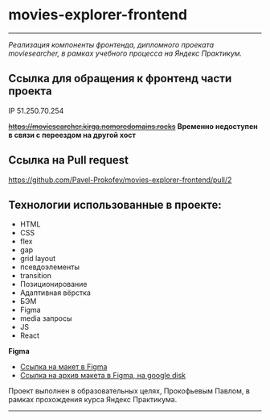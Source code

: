 # movies-explorer-frontend

***
_Реализация компоненты фронтенда, дипломного проеката moviesearcher, в рамках учебного процесса на Яндекс Практикум._

## Ссылка для обращения к фронтенд части проекта

IP  51.250.70.254

~~https://moviesearcher.kirga.nomoredomains.rocks~~
**Временно недоступен в связи с переездом на другой хост**

## Ссылка на Pull request

https://github.com/Pavel-Prokofev/movies-explorer-frontend/pull/2

## __Технологии использованные в проекте:__

* HTML
* CSS
* flex
* gap
* grid layout
* псевдоэлементы
* transition
* Позиционирование
* Адаптивная вёрстка
* БЭМ
* Figma
* media запросы
* JS
* React

**Figma**

* [Ссылка на макет в Figma](https://www.figma.com/file/e41nxzG2fTnRBUf3DWrPGk/Diploma-(Copy)?type=design&node-id=932-3886&mode=design&t=qmzjEU3T2NT1HTF8-0)
* [Ссылка на архив макета в Figma, на google disk](https://drive.google.com/drive/folders/1mRYxwEgqXrIRCFJaqfqWfk1Odyjv2on6?usp=sharing)

Проект выполнен в образовательных целях, Прокофьевым Павлом,
в рамках прохождения курса Яндекс Практикума.

***
